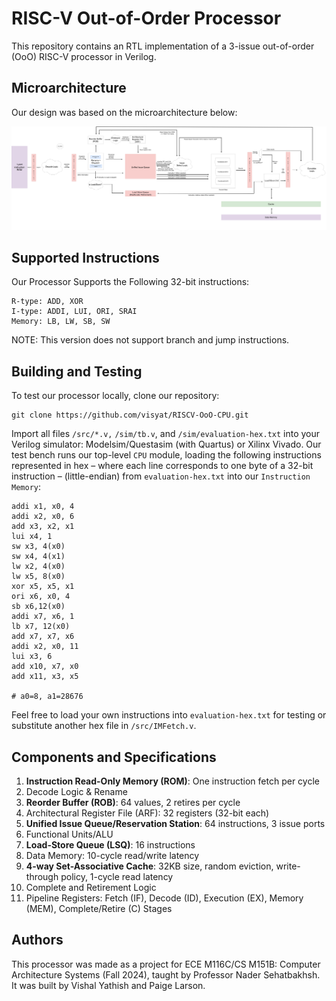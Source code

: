 # RISC-V Out-of-Order Processor
This repository contains an RTL implementation of a 3-issue out-of-order (OoO) RISC-V processor in Verilog. 

## Microarchitecture 
Our design was based on the microarchitecture below: 

![image](./sim/RISCV-Architecture.png)

## Supported Instructions
Our Processor Supports the Following 32-bit instructions: 
```
R-type: ADD, XOR
I-type: ADDI, LUI, ORI, SRAI
Memory: LB, LW, SB, SW
```
NOTE: This version does not support branch and jump instructions. 

## Building and Testing 
To test our processor locally, clone our repository: 
```
git clone https://github.com/visyat/RISCV-OoO-CPU.git
```
Import all files `/src/*.v,` `/sim/tb.v`, and `/sim/evaluation-hex.txt` into your Verilog simulator: Modelsim/Questasim (with Quartus) or Xilinx Vivado. Our test bench runs our top-level `CPU` module, loading the following instructions represented in hex – where each line corresponds to one byte of a 32-bit instruction – (little-endian) from `evaluation-hex.txt` into our `Instruction Memory`: 

```
addi x1, x0, 4
addi x2, x0, 6
add x3, x2, x1
lui x4, 1
sw x3, 4(x0)
sw x4, 4(x1)
lw x2, 4(x0)
lw x5, 8(x0)
xor x5, x5, x1
ori x6, x0, 4
sb x6,12(x0)
addi x7, x6, 1
lb x7, 12(x0)
add x7, x7, x6
addi x2, x0, 11
lui x3, 6
add x10, x7, x0
add x11, x3, x5

# a0=8, a1=28676
```
Feel free to load your own instructions into `evaluation-hex.txt` for testing or substitute another hex file in `/src/IMFetch.v`. 

## Components and Specifications
1. **Instruction Read-Only Memory (ROM)**: One instruction fetch per cycle
2. Decode Logic & Rename
3. **Reorder Buffer (ROB)**: 64 values, 2 retires per cycle
4. Architectural Register File (ARF): 32 registers (32-bit each)
5. **Unified Issue Queue/Reservation Station**: 64 instructions, 3 issue ports
6. Functional Units/ALU
7. **Load-Store Queue (LSQ)**: 16 instructions
8. Data Memory: 10-cycle read/write latency
9. **4-way Set-Associative Cache**: 32KB size, random eviction, write-through policy, 1-cycle read latency
10. Complete and Retirement Logic
11. Pipeline Registers: Fetch (IF), Decode (ID), Execution (EX), Memory (MEM), Complete/Retire (C) Stages

## Authors 
This processor was made as a project for ECE M116C/CS M151B: Computer Architecture Systems (Fall 2024), taught by Professor Nader Sehatbakhsh. It was built by Vishal Yathish and Paige Larson.
